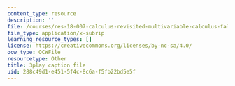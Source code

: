 ```yaml
---
content_type: resource
description: ''
file: /courses/res-18-007-calculus-revisited-multivariable-calculus-fall-2011/288c49d1e4515f4c8c6af5fb22bd5e5f_Yw8vBDhVs8o.vtt
file_type: application/x-subrip
learning_resource_types: []
license: https://creativecommons.org/licenses/by-nc-sa/4.0/
ocw_type: OCWFile
resourcetype: Other
title: 3play caption file
uid: 288c49d1-e451-5f4c-8c6a-f5fb22bd5e5f
---
```

